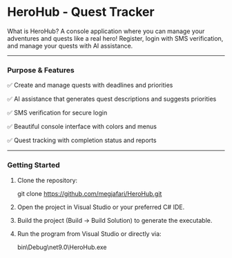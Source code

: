 # HeroHub - Quest Tracker

 What is HeroHub?
A console application where you can manage your adventures and quests like a real hero! Register, login with SMS verification, and manage your quests with AI assistance.

---

 ### Purpose & Features
✅ Create and manage quests with deadlines and priorities

✅ AI assistance that generates quest descriptions and suggests priorities

✅ SMS verification for secure login

✅ Beautiful console interface with colors and menus

✅ Quest tracking with completion status and reports

---

### Getting Started

1. Clone the repository:

    git clone https://github.com/megjafari/HeroHub.git


2. Open the project in Visual Studio or your preferred C# IDE.

3. Build the project (Build → Build Solution) to generate the executable.

4. Run the program from Visual Studio or directly via:

    bin\Debug\net9.0\HeroHub.exe
